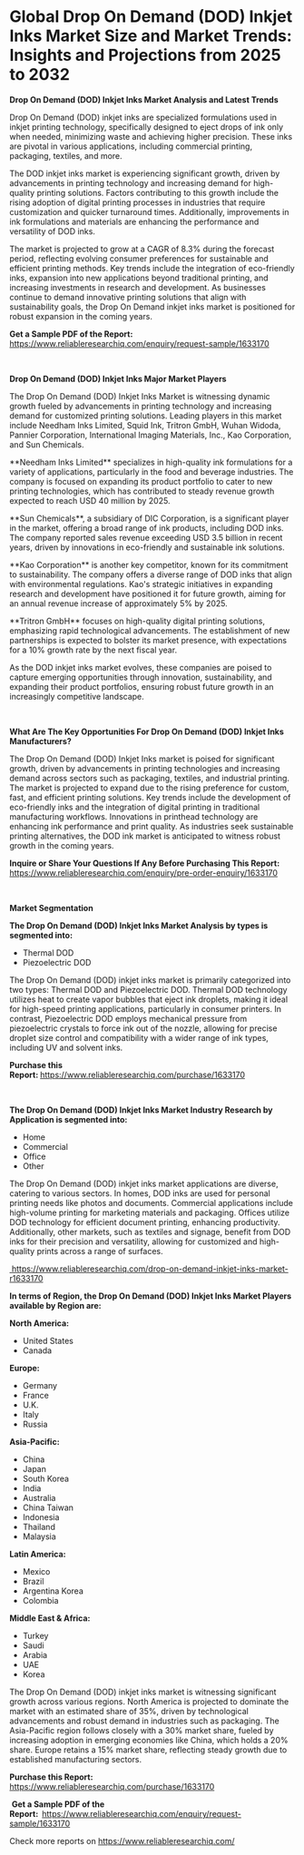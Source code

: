 <p><h1>Global Drop On Demand (DOD) Inkjet Inks Market Size and Market Trends: Insights and Projections from 2025 to 2032</h1></p><p><strong>Drop On Demand (DOD) Inkjet Inks Market Analysis and Latest Trends</strong></p>
<p><p>Drop On Demand (DOD) inkjet inks are specialized formulations used in inkjet printing technology, specifically designed to eject drops of ink only when needed, minimizing waste and achieving higher precision. These inks are pivotal in various applications, including commercial printing, packaging, textiles, and more.</p><p>The DOD inkjet inks market is experiencing significant growth, driven by advancements in printing technology and increasing demand for high-quality printing solutions. Factors contributing to this growth include the rising adoption of digital printing processes in industries that require customization and quicker turnaround times. Additionally, improvements in ink formulations and materials are enhancing the performance and versatility of DOD inks.</p><p>The market is projected to grow at a CAGR of 8.3% during the forecast period, reflecting evolving consumer preferences for sustainable and efficient printing methods. Key trends include the integration of eco-friendly inks, expansion into new applications beyond traditional printing, and increasing investments in research and development. As businesses continue to demand innovative printing solutions that align with sustainability goals, the Drop On Demand inkjet inks market is positioned for robust expansion in the coming years.</p></p>
<p><strong>Get a Sample PDF of the Report:&nbsp;</strong> <a href="https://www.reliableresearchiq.com/enquiry/request-sample/1633170?utm_campaign=3323&utm_medium=2&utm_source=Github&utm_content=ia&utm_term=29032025&utm_id=drop-on-demand-dod-inkjet-inks">https://www.reliableresearchiq.com/enquiry/request-sample/1633170</a></p>
<p>&nbsp;</p>
<p><strong>Drop On Demand (DOD) Inkjet Inks Major Market Players</strong></p>
<p><p>The Drop On Demand (DOD) Inkjet Inks Market is witnessing dynamic growth fueled by advancements in printing technology and increasing demand for customized printing solutions. Leading players in this market include Needham Inks Limited, Squid Ink, Tritron GmbH, Wuhan Widoda, Pannier Corporation, International Imaging Materials, Inc., Kao Corporation, and Sun Chemicals.</p><p>**Needham Inks Limited** specializes in high-quality ink formulations for a variety of applications, particularly in the food and beverage industries. The company is focused on expanding its product portfolio to cater to new printing technologies, which has contributed to steady revenue growth expected to reach USD 40 million by 2025.</p><p>**Sun Chemicals**, a subsidiary of DIC Corporation, is a significant player in the market, offering a broad range of ink products, including DOD inks. The company reported sales revenue exceeding USD 3.5 billion in recent years, driven by innovations in eco-friendly and sustainable ink solutions.</p><p>**Kao Corporation** is another key competitor, known for its commitment to sustainability. The company offers a diverse range of DOD inks that align with environmental regulations. Kao's strategic initiatives in expanding research and development have positioned it for future growth, aiming for an annual revenue increase of approximately 5% by 2025.</p><p>**Tritron GmbH** focuses on high-quality digital printing solutions, emphasizing rapid technological advancements. The establishment of new partnerships is expected to bolster its market presence, with expectations for a 10% growth rate by the next fiscal year.</p><p>As the DOD inkjet inks market evolves, these companies are poised to capture emerging opportunities through innovation, sustainability, and expanding their product portfolios, ensuring robust future growth in an increasingly competitive landscape.</p></p>
<p>&nbsp;</p>
<p><strong>What Are The Key Opportunities For Drop On Demand (DOD) Inkjet Inks Manufacturers?</strong></p>
<p><p>The Drop On Demand (DOD) Inkjet Inks market is poised for significant growth, driven by advancements in printing technologies and increasing demand across sectors such as packaging, textiles, and industrial printing. The market is projected to expand due to the rising preference for custom, fast, and efficient printing solutions. Key trends include the development of eco-friendly inks and the integration of digital printing in traditional manufacturing workflows. Innovations in printhead technology are enhancing ink performance and print quality. As industries seek sustainable printing alternatives, the DOD ink market is anticipated to witness robust growth in the coming years.</p></p>
<p><strong>Inquire or Share Your Questions If Any Before Purchasing This Report:</strong> <a href="https://www.reliableresearchiq.com/enquiry/pre-order-enquiry/1633170?utm_campaign=3323&utm_medium=2&utm_source=Github&utm_content=ia&utm_term=29032025&utm_id=drop-on-demand-dod-inkjet-inks">https://www.reliableresearchiq.com/enquiry/pre-order-enquiry/1633170</a></p>
<p>&nbsp;</p>
<p><strong>Market Segmentation</strong></p>
<p><strong>The Drop On Demand (DOD) Inkjet Inks Market Analysis by types is segmented into:</strong></p>
<p><ul><li>Thermal DOD</li><li>Piezoelectric DOD</li></ul></p>
<p><p>The Drop On Demand (DOD) inkjet inks market is primarily categorized into two types: Thermal DOD and Piezoelectric DOD. Thermal DOD technology utilizes heat to create vapor bubbles that eject ink droplets, making it ideal for high-speed printing applications, particularly in consumer printers. In contrast, Piezoelectric DOD employs mechanical pressure from piezoelectric crystals to force ink out of the nozzle, allowing for precise droplet size control and compatibility with a wider range of ink types, including UV and solvent inks.</p></p>
<p><strong>Purchase this Report:&nbsp;</strong><a href="https://www.reliableresearchiq.com/purchase/1633170?utm_campaign=3323&utm_medium=2&utm_source=Github&utm_content=ia&utm_term=29032025&utm_id=drop-on-demand-dod-inkjet-inks">https://www.reliableresearchiq.com/purchase/1633170</a></p>
<p>&nbsp;</p>
<p><strong>The Drop On Demand (DOD) Inkjet Inks Market Industry Research by Application is segmented into:</strong></p>
<p><ul><li>Home</li><li>Commercial</li><li>Office</li><li>Other</li></ul></p>
<p><p>The Drop On Demand (DOD) inkjet inks market applications are diverse, catering to various sectors. In homes, DOD inks are used for personal printing needs like photos and documents. Commercial applications include high-volume printing for marketing materials and packaging. Offices utilize DOD technology for efficient document printing, enhancing productivity. Additionally, other markets, such as textiles and signage, benefit from DOD inks for their precision and versatility, allowing for customized and high-quality prints across a range of surfaces.</p></p>
<p><a href="https://www.reliableresearchiq.com/drop-on-demand-inkjet-inks-market-r1633170?utm_campaign=3323&utm_medium=2&utm_source=Github&utm_content=ia&utm_term=29032025&utm_id=drop-on-demand-dod-inkjet-inks">&nbsp;https://www.reliableresearchiq.com/drop-on-demand-inkjet-inks-market-r1633170</a></p>
<p><strong>In terms of Region, the Drop On Demand (DOD) Inkjet Inks Market Players available by Region are:</strong></p>
<p>
    <p> <strong> North America: </strong>
        <ul>
            <li>United States</li>
            <li>Canada</li>
        </ul>
        </p> 
    <p> <strong> Europe: </strong>
        <ul>
            <li>Germany</li>
            <li>France</li>
            <li>U.K.</li>
            <li>Italy</li>
            <li>Russia</li>
        </ul>
        </p> 
    <p> <strong> Asia-Pacific: </strong>
        <ul>
            <li>China</li>
            <li>Japan</li>
            <li>South Korea</li>
            <li>India</li>
            <li>Australia</li>
            <li>China Taiwan</li>
            <li>Indonesia</li>
            <li>Thailand</li>
            <li>Malaysia</li>
        </ul>
        </p> 
    <p> <strong> Latin America: </strong>
        <ul>
            <li>Mexico</li>
            <li>Brazil</li>
            <li>Argentina Korea</li>
            <li>Colombia</li>
        </ul>
        </p> 
    <p> <strong> Middle East & Africa: </strong>
        <ul>
            <li>Turkey</li>
            <li>Saudi</li>
            <li>Arabia</li>
            <li>UAE</li>
            <li>Korea</li>
        </ul>
    </p>
    </p>
<p><p>The Drop On Demand (DOD) inkjet inks market is witnessing significant growth across various regions. North America is projected to dominate the market with an estimated share of 35%, driven by technological advancements and robust demand in industries such as packaging. The Asia-Pacific region follows closely with a 30% market share, fueled by increasing adoption in emerging economies like China, which holds a 20% share. Europe retains a 15% market share, reflecting steady growth due to established manufacturing sectors.</p></p>
<p><strong>Purchase this Report: </strong><a href="https://www.reliableresearchiq.com/purchase/1633170?utm_campaign=3323&utm_medium=2&utm_source=Github&utm_content=ia&utm_term=29032025&utm_id=drop-on-demand-dod-inkjet-inks">https://www.reliableresearchiq.com/purchase/1633170</a></p>
<p>&nbsp;<strong>Get a Sample PDF of the Report:&nbsp;&nbsp;</strong><a href="https://www.reliableresearchiq.com/enquiry/request-sample/1633170?utm_campaign=3323&utm_medium=2&utm_source=Github&utm_content=ia&utm_term=29032025&utm_id=drop-on-demand-dod-inkjet-inks">https://www.reliableresearchiq.com/enquiry/request-sample/1633170</a></p>
<p><strong></strong></p>
<p>Check more reports on <a href="https://www.reliableresearchiq.com/?utm_campaign=3323&utm_medium=2&utm_source=Github&utm_content=ia&utm_term=29032025&utm_id=drop-on-demand-dod-inkjet-inks">https://www.reliableresearchiq.com/</a></p>